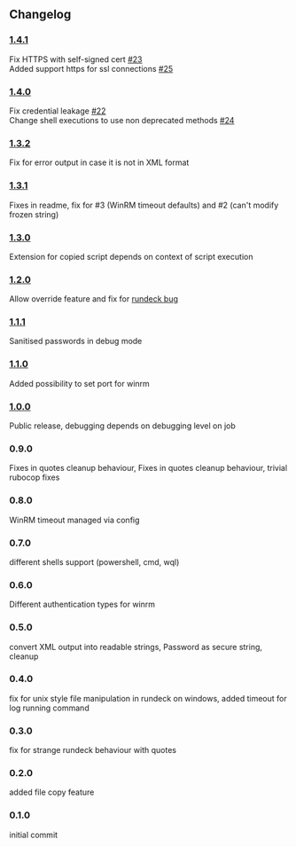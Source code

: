## Changelog

### [1.4.1](https://github.com/NetDocuments/rd-winrm-plugin/releases/tag/1.4.1)
Fix HTTPS with self-signed cert [#23](https://github.com/netdocuments/rd-winrm-plugin/issues/23)  
Added support https for ssl connections [#25](https://github.com/NetDocuments/rd-winrm-plugin/pull/25)  

### [1.4.0](https://github.com/NetDocuments/rd-winrm-plugin/releases/tag/1.4.0)
Fix credential leakage [#22](https://github.com/netdocuments/rd-winrm-plugin/issues/22)  
Change shell executions to use non deprecated methods [#24](https://github.com/netdocuments/rd-winrm-plugin/issues/24)  

### [1.3.2](https://github.com/NetDocuments/rd-winrm-plugin/releases/tag/1.3.2) 
Fix for error output in case it is not in XML format

### [1.3.1](https://github.com/NetDocuments/rd-winrm-plugin/releases/tag/1.3.1) 
Fixes in readme, fix for #3 (WinRM timeout defaults) and #2 (can't modify frozen string)

### [1.3.0](https://github.com/NetDocuments/rd-winrm-plugin/releases/tag/1.3.0) 
Extension for copied script depends on context of script execution  

### [1.2.0](https://github.com/NetDocuments/rd-winrm-plugin/releases/tag/1.2.0) 
Allow override feature and fix for [rundeck bug](https://github.com/rundeck/rundeck/issues/1421)  

### [1.1.1](https://github.com/NetDocuments/rd-winrm-plugin/releases/tag/1.1.1) 
Sanitised passwords in debug mode  

### [1.1.0](https://github.com/NetDocuments/rd-winrm-plugin/releases/tag/1.1.0) 
Added possibility to set port for winrm  

### [1.0.0](https://github.com/NetDocuments/rd-winrm-plugin/releases/tag/1.0.0) 
Public release, debugging depends on debugging level on job  

### 0.9.0 
Fixes in quotes cleanup behaviour, Fixes in quotes cleanup behaviour, trivial rubocop fixes  

### 0.8.0 
WinRM timeout managed via config  

### 0.7.0 
different shells support (powershell, cmd, wql)  

### 0.6.0 
Different authentication types for winrm  

### 0.5.0 
convert XML output into readable strings, Password as secure string, cleanup  

### 0.4.0 
fix for unix style file manipulation in rundeck on windows, added timeout for log running command  

### 0.3.0 
fix for strange rundeck behaviour with quotes  

### 0.2.0 
added file copy feature  

### 0.1.0 
initial commit  
